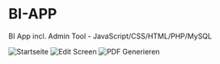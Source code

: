 # BI-APP
BI App incl. Admin Tool - JavaScript/CSS/HTML/PHP/MySQL

![Startseite](https://i.postimg.cc/cLHJVzDM/sceen1.jpg)
![Edit Screen](https://i.postimg.cc/KYPCQGn9/screen2.jpg)
![PDF Generieren](https://i.postimg.cc/mkJdBJYz/pdf1.jpg)